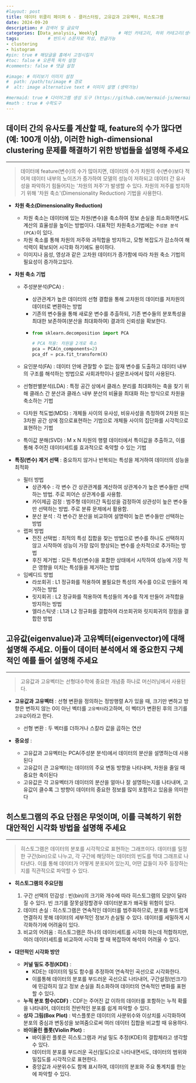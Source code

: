 ```yaml
---
#layout: post
title: 데이터 위클리 페이퍼 6 - 클러스터링, 고유값과 고유벡터, 히스토그램
date: 2024-09-20
description: # 검색어 및 글요약
categories: [Data_analysis, Weekly]        # 메인 카테고리, 하위 카테고리(생략가능)
tags:           # 반드시 소문자로 작성, 한글가능
- clustering
- histogram
#pin: true # 해당글을 홈에서 고정시킬지
#toc: false # 오른쪽 목차 설정
#comments: false # 댓글 설정

#image: # 미리보기 이미지 설정
#  path: /path/to/image # 경로
#  alt: image alternative text # 이미지 설명 (생략가능)

#mermaid: true # 다이어그램 생성 도구 (https://github.com/mermaid-js/mermaid)
#math : true # 수학도구
---
```



## 데이터 간의 유사도를 계산할 때, feature의 수가 많다면(예: 100개 이상), 이러한 high-dimensional clustering 문제를 해결하기 위한 방법들을 설명해 주세요
---

> 데이터에 feature(변수)의 수가 많아지면, 데이터의 수가 차원의 수(변수)보다 적어져 데이터 내부의 노이즈가 증가하여 모델의 성능이 저하되고 데이터 간 유사성을 파악하기 힘들어지는 '차원의 저주'가 발생할 수 있다.
> 차원의 저주를 방지하기 위해 '차원 축소'(Dimensionality Reduction) 기법을 사용한다.


- **차원 축소(Dimensionality Reduction)**
  - 차원 축소는 데이터에 있는 차원(변수)을 축소하여 정보 손실을 최소화하면서도 계산의 효율성을 높이는 방법이다. 대표적인 차원축소기법에는 `주성분 분석(PCA)`이 있다.
  - 차원 축소를 통해 차원의 저주와 과적합을 방지하고, 모형 복잡도가 감소하여 해석력이 확보되어 시각화 하기에도 용이하다.
  - 이미지나 음성, 영상과 같은 고차원 데이터가 증가함에 따라 차원 축소 기법의 필요성이 증가하고있다.

- **차원 축소 기법**
  - 주성분분석(PCA) : 
    - 상관관계가 높은 데이터의 선형 결합을 통해 고차원의 데이터를 저차원의 데이터로 변환하는 방법
    - 기존의 변수들을 통해 새로운 변수를 추출하되, 기존 변수들의 분포특성을 최대한 보존하여(분산을 최대화하여) 결과의 신뢰성을 확보한다.   
    - ```python
      from sklearn.decomposition import PCA

      # PCA 적용: 차원을 2개로 축소
      pca = PCA(n_components=2)
      pca_df = pca.fit_transform(X)
      ```   

  - 요인분석(FA) : 데이터 안에 관찰할 수 없는 잠재 변수를 도출하고 데이터 내부의 구조를 해석하는 방법으로 사회과학이나 설문조사에서 많이 사용된다.
  - 선형판별분석(LDA) : 특정 공간 상에서 클래스 분리를 최대화하는 축을 찾기 위해 클래스 간 분산과 클래스 내부 분산의 비율을 최대화 하는 방식으로 차원을 축소하는 기법
  - 다차원 척도법(MDS) : 개체들 사이의 유사성, 비유사성을 측정하여 2차원 또는 3차원 공간 상에 점으로표현하는 기법으로 개체들 사이의 집단화를 시각적으로 표현하는 기법
  - 특이값 분해(SVD) : M x N 차원의 행렬 데이터에서 특이값을 추출하고, 이를 통해 주어진 데이터세트를 효과적으로 축약할 수 있는 기법  


- **특징(변수) 제거 선택** : 중요하지 않거나 반복되는 특성을 제거하여 데이터의 성능을 최적화
  - 필터 방법
    - 상관계수 : 각 변수 간 상관관계를 계산하여 상관계수가 높은 변수들만 선택하는 방법. 주로 피어슨 상관계수를 사용함.
    - 카이제곱 검정 : 범주형 데이터간 독립성을 검정하여 상관성이 높은 변수들만 선택하는 방법. 주로 분류 문제에서 활용함.
    - 분산 분석 : 각 변수간 분산을 비교하여 설명력이 높은 변수들만 선택하는 방법
  - 랩퍼 방법
    - 전진 선택법 : 최적의 특성 집합을 찾는 방법으로 변수를 하나도 선택하지 않고 시작하여 성능이 가장 많이 향상되는 변수를 순차적으로 추가하는 방법
    - 후진 제거법 : 모든 특성(변수)을 포함한 상태에서 시작하여 성능에 가장 적은 영향을 미치는 특성들을 제거하는 방법
  - 임베디드 방법
    - 라쏘회귀 : L1 정규화를 적용하여 불필요한 특성의 계수를 0으로 만들어 제거하는 방법
    - 릿지회귀 : L2 정규화를 적용하여 특성들의 계수를 작게 만들어 과적합을 방지하는 방법
    - 엘라스틱넷 : L1과 L2 정규화를 결합하여 라쏘회귀와 릿지회귀의 장점을 결합한 방법




## 고유값(eigenvalue)과 고유벡터(eigenvector)에 대해 설명해 주세요. 이들이 데이터 분석에서 왜 중요한지 구체적인 예를 들어 설명해 주세요
---

> 고유값과 고유벡터는 선형대수학에 중요한 개념중 하나로 머신러닝에서 사용된다.

- **고유값과 고유벡터** : 선형 변환을 정의하는 정방행렬 A가 있을 때, 크기만 변하고 방향은 변하지 않는 0이 아닌 벡터를 `고유벡터`라고하며, 이 벡터가 변환된 후의 크기를 `고유값`이라고 한다.
  - 선형 변환 : 두 벡터를 더하거나 스칼라 값을 곱하는 연산

- **중요성** : 
  - 고유값과 고유벡터는 PCA(주성분 분석)에서 데이터의 분산을 설명하는데 사용된다 
  - 고유값이 큰 고유벡터는 데이터의 주요 변동 방향을 나타내며, 차원을 줄일 때 중요한 축이된다
  - 고유값은 각 고유벡터가 데이터의 분산을 얼마나 잘 설명하는지를 나타내며, 고유값이 클수록 그 방향이 데이터의 중요한 정보를 많이 포함하고 있음을 의미한다


## 히스토그램의 주요 단점은 무엇이며, 이를 극복하기 위한 대안적인 시각화 방법을 설명해 주세요
---

> 히스토그램은 데이터의 분포를 시각적으로 표현하는 그래프이다. 데이터를 일정한 구간(bin)으로 나누고, 각 구간에 해당하는 데이터의 빈도를 막대 그래프로 나타낸다. 이를 통해 데이터가 어떻게 분포되어 있는지, 어떤 값들이 자주 등장하는지를 직관적으로 파악할 수 있다.

- **히스토그램의 주요단점**
  1. 구간 선택의 민감성 : 빈(bin)의 크기와 개수에 따라 히스토그램의 모양이 달라질 수 있다. 빈 크기를 잘못설정할경우 데이터분포가 왜곡될 위험이 있다.
  2. 데이터 손실 : 히스토그램은 연속적인 데이터를 범주화하므로, 분포를 부드럽게 연결하지 못해 데이터의 세부적인 정보가 손실될 수 있다. 데이터를 세밀하게 시각화하기에 어려움이 있다.
  3. 비교의 어려움 : 히스토그램은 하나의 데이터세트를 시각화 하는데 적합하지만, 여러 데이터세트를 비교하여 시각화 할 때 복잡하여 해석이 어려울 수 있다.


- **대안적인 시각화 방안**
  - **커널 밀도 추정(KDE)** : 
    - KDE는 데이터의 밀도 함수를 추정하여 연속적인 곡선으로 시각화한다. 
    - 이를통해 데이터의 분포를 부드러운 곡선으로 나타내어, 구간설정(빈크기)에 민감하지 않고 정보 손실을 최소화하여 데이터의 연속적인 변화를 표현할 수 있다.
  - **누적 분포 함수(CDF)** : CDF는 주어진 값 이하의 데이터를 포함하는 누적 확률을 나타내어, 데이터의 전반적인 분포를 쉽게 파악할 수 있다.
  - **상자 그림(Box Plot)** : 박스플롯은 데이터의 사분위수와 이상치를 시각화하여 분포의 중심과 변동성을 보여줌으로써 여러 데이터 집합을 비교할 때 유용하다. 
  - **바이올린 플롯(Violin Plot)** : 
    - 바이올린 플롯은 히스토그램과 커널 밀도 추정(KDE)의 결합체라고 생각할 수 있다. 
    - 데이터의 분포를 부드러운 곡선(밀도)으로 나타내면서도, 데이터의 범위와 밀집도를 시각적으로 표현한다. 
    - 중앙값과 사분위수도 함께 표시하여, 데이터의 분포와 주요 통계치를 한눈에 파악할 수 있다.